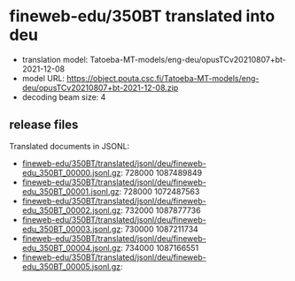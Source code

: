 # fineweb-edu/350BT translated into deu

* translation model: Tatoeba-MT-models/eng-deu/opusTCv20210807+bt-2021-12-08
* model URL: https://object.pouta.csc.fi/Tatoeba-MT-models/eng-deu/opusTCv20210807+bt-2021-12-08.zip
* decoding beam size: 4

## release files

Translated documents in JSONL:
* [fineweb-edu/350BT/translated/jsonl/deu/fineweb-edu_350BT_00000.jsonl.gz](https://object.pouta.csc.fi/OELLM-synthetic/fineweb-edu/350BT/translated/jsonl/deu/fineweb-edu_350BT_00000.jsonl.gz):  728000 1087489849
* [fineweb-edu/350BT/translated/jsonl/deu/fineweb-edu_350BT_00001.jsonl.gz](https://object.pouta.csc.fi/OELLM-synthetic/fineweb-edu/350BT/translated/jsonl/deu/fineweb-edu_350BT_00001.jsonl.gz):  728000 1072487563
* [fineweb-edu/350BT/translated/jsonl/deu/fineweb-edu_350BT_00002.jsonl.gz](https://object.pouta.csc.fi/OELLM-synthetic/fineweb-edu/350BT/translated/jsonl/deu/fineweb-edu_350BT_00002.jsonl.gz):  732000 1087877736
* [fineweb-edu/350BT/translated/jsonl/deu/fineweb-edu_350BT_00003.jsonl.gz](https://object.pouta.csc.fi/OELLM-synthetic/fineweb-edu/350BT/translated/jsonl/deu/fineweb-edu_350BT_00003.jsonl.gz):  730000 1087211734
* [fineweb-edu/350BT/translated/jsonl/deu/fineweb-edu_350BT_00004.jsonl.gz](https://object.pouta.csc.fi/OELLM-synthetic/fineweb-edu/350BT/translated/jsonl/deu/fineweb-edu_350BT_00004.jsonl.gz):  734000 1087166551
* [fineweb-edu/350BT/translated/jsonl/deu/fineweb-edu_350BT_00005.jsonl.gz](https://object.pouta.csc.fi/OELLM-synthetic/fineweb-edu/350BT/translated/jsonl/deu/fineweb-edu_350BT_00005.jsonl.gz): 